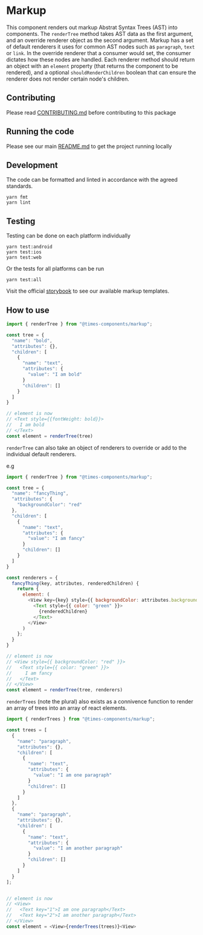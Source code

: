 # Markup

This component renders out markup Abstrat Syntax Trees (AST) into components.
The `renderTree` method takes AST data as the first argument, and an override
renderer object as the second argument. Markup has a set of default renderers it
uses for common AST nodes such as `paragraph`, `text` or `link`. In the override
renderer that a consumer would set, the consumer dictates how these nodes are
handled. Each renderer method should return an object with an `element` property
(that returns the component to be rendered), and a optional
`shouldRenderChildren` boolean that can ensure the renderer does not render
certain node's children.

## Contributing

Please read [CONTRIBUTING.md](./CONTRIBUTING.md) before contributing to this
package

## Running the code

Please see our main [README.md](../README.md) to get the project running locally

## Development

The code can be formatted and linted in accordance with the agreed standards.

```
yarn fmt
yarn lint
```

## Testing

Testing can be done on each platform individually

```
yarn test:android
yarn test:ios
yarn test:web
```

Or the tests for all platforms can be run

```
yarn test:all
```

Visit the official
[storybook](http://components.thetimes.co.uk/?knob-Size%20of%20ad%20placeholder%3A=default&selectedKind=Composed%2FMarkup&selectedStory=Multiple%20paragraphs&full=0&addons=1&stories=1&panelRight=0&addonPanel=storybooks%2Fstorybook-addon-knobs)
to see our available markup templates.

## How to use

```js
import { renderTree } from "@times-components/markup";

const tree = {
  "name": "bold",
  "attributes": {},
  "children": [
    {
      "name": "text",
      "attributes": {
        "value": "I am bold"
      }
      "children": []
    }
  ]
}

// element is now
// <Text style={{fontWeight: bold}}>
//   I am bold
// </Text>
const element = renderTree(tree)
```

`renderTree` can also take an object of renderers to override or add to the
individual default renderers.

e.g

```js
import { renderTree } from "@times-components/markup";

const tree = {
  "name": "fancyThing",
  "attributes": {
    "backgroundColor": "red"
  },
  "children": [
    {
      "name": "text",
      "attributes": {
        "value": "I am fancy"
      }
      "children": []
    }
  ]
}

const renderers = {
  fancyThing(key, attributes, renderedChildren) {
    return {
      element: (
        <View key={key} style={{ backgroundColor: attributes.backgroundColor }}>
          <Text style={{ color: "green" }}>
            {renderedChildren}
          </Text>
        </View>
      )
    };
  }
}

// element is now
// <View style={{ backgroundColor: "red" }}>
//   <Text style={{ color: "green" }}>
//     I am fancy
//   </Text>
// </View>
const element = renderTree(tree, renderers)
```

`renderTrees` (note the plural) also exists as a connivence function to render
an array of trees into an array of react elements.

```js
import { renderTrees } from "@times-components/markup";

const trees = [
  {
    "name": "paragraph",
    "attributes": {},
    "children": [
      {
        "name": "text",
        "attributes": {
          "value": "I am one paragraph"
        }
        "children": []
      }
    ]
  },
  {
    "name": "paragraph",
    "attributes": {},
    "children": [
      {
        "name": "text",
        "attributes": {
          "value": "I am another paragraph"
        }
        "children": []
      }
    ]
  }
];


// element is now
// <View>
//   <Text key="1">I am one paragraph</Text>
//   <Text key="2">I am another paragraph</Text>
// </View>
const element = <View>{renderTrees(trees)}<View>
```
